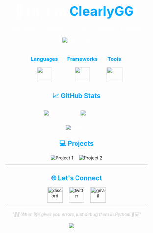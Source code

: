 <div align="center" style="padding: 20px; background:; border-radius: 20px; color: white;">

  <h1 style="font-size: 3em; margin-bottom: 0.5em;">👋 Hi, I'm <span style="color: #00A8FF;">ClearlyGG</span>!</h1>
  <p style="font-size: 1.2em;">Self-Taught Programmer | Game Developer | Manager</p>

  <div style="margin: 20px 0;">
    <img src="https://readme-typing-svg.herokuapp.com?font=Fira+Code&size=28&duration=4000&color=00A8FF&center=true&vCenter=true&width=600&lines=I+build+games+on+Roblox;I+love+learning+new+tech;Coding+is+my+superpower!" alt="typing intro" />
  </div>

<div align="center" style="margin-top: 20px;">  
  <div style="display: flex; justify-content: center; flex-wrap: wrap; gap: 30px;">
    <div>
      <h3 style="color: #00A8FF;">Languages</h3>
      <img src="https://skillicons.dev/icons?i=python,lua,typescript,js,html,css,go" alt="languages" style="height: 50px;" />
    </div>
    <div>
      <h3 style="color: #00A8FF;">Frameworks</h3>
      <img src="https://skillicons.dev/icons?i=react,nextjs,tailwind,discordjs,nodejs" alt="frameworks" style="height: 50px;" />
    </div>
    <div>
      <h3 style="color: #00A8FF;">Tools</h3>
      <img src="https://skillicons.dev/icons?i=vscode,git,github,vercel,azure,mongodb,pycharm,firebase" alt="tools" style="height: 50px;" />
    </div>
  </div>


<div align="center">
  <h2 style="color: #00A8FF;">📈 GitHub Stats</h2>
  <div>
    <img src="https://github-readme-stats.vercel.app/api?username=ClearlyGG&show_icons=true&theme=react" alt="GitHub stats" style="margin: 10px;" />
    <img src="https://github-readme-streak-stats.herokuapp.com?user=ClearlyGG&theme=react&hide_border=true" alt="streak stats" style="margin: 10px;" />
  </div>
  <img src="https://github-profile-trophy.vercel.app/?username=ClearlyGG&theme=onedark&no-frame=true&margin-w=15" alt="trophies" style="margin-top: 20px;" />
</div>


<div align="center">
  <h2 style="color: #00A8FF;">💻 Projects</h2>
  <div style="display: flex; justify-content: center; gap: 20px; flex-wrap: wrap;">
    <a href="https://github.com/ClearlyGG/clearlygg" style="text-decoration: none;">
      <img src="https://github-readme-stats.vercel.app/api/pin/?username=ClearlyGG&repo=clearlygg&theme=react" alt="Project 1" />
    </a>
    <a href="https://github.com/ClearlyGG/clearlygg" style="text-decoration: none;">
      <img src="https://github-readme-stats.vercel.app/api/pin/?username=ClearlyGG&repo=clearlygg&theme=react" alt="Project 2" />
    </a>
  </div>
</div>

---

<div align="center">
  <h2 style="color: #00A8FF;">🌐 Let's Connect</h2>
  <div style="display: flex; justify-content: center; gap: 20px; flex-wrap: wrap; margin-top: 10px;">
    <a href="https://discord.com/users/899624765109702737">
      <img src="https://skillicons.dev/icons?i=discord" alt="discord" style="height:50px;" />
    </a>
    <a href="https://x.com/clearlygg">
      <img src="https://skillicons.dev/icons?i=twitter" alt="twitter" style="height:50px;" />
    </a>
    <a href="mailto:clearlygg@gmail.com">
      <img src="https://skillicons.dev/icons?i=gmail" alt="gmail" style="height:50px;" />
    </a>
  </div>
</div>

---

<div align="center">
  <p style="font-style: italic; color: #cccccc;">
    "👨‍💻 When life gives you errors, just debug them in Python! 🐍💻"
  </p>
  <img src="https://readme-jokes.vercel.app/api?theme=dark" alt="jokes" />
</div>

